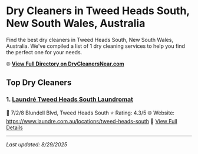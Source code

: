# Dry Cleaners in Tweed Heads South, New South Wales, Australia

Find the best dry cleaners in Tweed Heads South, New South Wales, Australia. We've compiled a list of 1 dry cleaning services to help you find the perfect one for your needs.

🌐 **[View Full Directory on DryCleanersNear.com](https://drycleanersnear.com/city/Australia/New%20South%20Wales/Tweed%20Heads%20South)**

## Top Dry Cleaners

### 1. [Laundré Tweed Heads South Laundromat](https://drycleanersnear.com/dryCleaner/68aa738b39cc7c0899005c00/laundr-tweed-heads-south-laundromat)
📍 7/2/8 Blundell Blvd, Tweed Heads South
⭐ Rating: 4.3/5
🌐 Website: https://www.laundre.com.au/locations/tweed-heads-south
🔗 [View Full Details](https://drycleanersnear.com/dryCleaner/68aa738b39cc7c0899005c00/laundr-tweed-heads-south-laundromat)


---

*Last updated: 8/29/2025*
